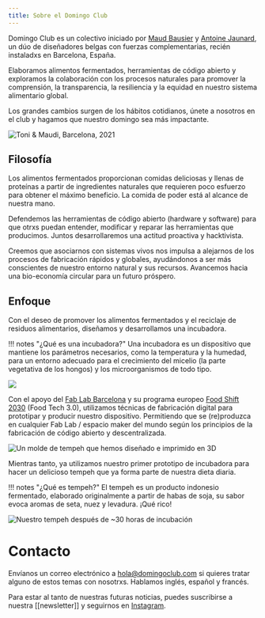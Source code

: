 ```yaml
---
title: Sobre el Domingo Club
---
```


Domingo Club es un colectivo iniciado por [Maud Bausier](https://maudbausier.com/) y [Antoine Jaunard](https://antoine.studio/), un dúo de diseñadores belgas con fuerzas complementarias, recién instaladxs en Barcelona, España.

Elaboramos alimentos fermentados, herramientas de código abierto y exploramos la colaboración con los procesos naturales para promover la comprensión, la transparencia, la resiliencia y la equidad en nuestro sistema alimentario global.

Los grandes cambios surgen de los hábitos cotidianos, únete a nosotros en el club y hagamos que nuestro domingo sea más impactante.

![Toni & Maudi, Barcelona, 2021](gif-duo.gif)

## Filosofía

Los alimentos fermentados proporcionan comidas deliciosas y llenas de proteínas a partir de ingredientes naturales que requieren poco esfuerzo para obtener el máximo beneficio. La comida de poder está al alcance de nuestra mano.

Defendemos las herramientas de código abierto (hardware y software) para que otrxs puedan entender, modificar y reparar las herramientas que producimos. Juntos desarrollaremos una actitud proactiva y hacktivista.

Creemos que asociarnos con sistemas vivos nos impulsa a alejarnos de los procesos de fabricación rápidos y globales, ayudándonos a ser más conscientes de nuestro entorno natural y sus recursos. Avancemos hacia una bio-economía circular para un futuro próspero.

## Enfoque

Con el deseo de promover los alimentos fermentados y el reciclaje de residuos alimentarios, diseñamos y desarrollamos una incubadora.

!!! notes "¿Qué es una incubadora?"
    Una incubadora es un dispositivo que mantiene los parámetros necesarios, como la temperatura y la humedad, para un entorno adecuado para el crecimiento del micelio (la parte vegetativa de los hongos) y los microorganismos de todo tipo.

![](incubator-v-0-2-collage.png)

Con el apoyo del [Fab Lab Barcelona](https://fablabbcn.org/) y su programa europeo [Food Shift 2030](https://foodshift2030.eu/) (Food Tech 3.0), utilizamos técnicas de fabricación digital para prototipar y producir nuestro dispositivo. Permitiendo que se (re)produzca en cualquier Fab Lab / espacio maker del mundo según los principios de la fabricación de código abierto y descentralizada.

![Un molde de tempeh que hemos diseñado e imprimido en 3D](tempeh-0.jpg)

Mientras tanto, ya utilizamos nuestro primer prototipo de incubadora para hacer un delicioso tempeh que ya forma parte de nuestra dieta diaria.

!!! notes "¿Qué es tempeh?"
    El tempeh es un producto indonesio fermentado, elaborado originalmente a partir de habas de soja, su sabor evoca aromas de seta, nuez y levadura. ¡Qué rico!

![Nuestro tempeh después de ~30 horas de incubación](tempeh-1.jpg)

# Contacto

Envíanos un correo electrónico a [hola@domingoclub.com](mailto:hola@domingoclub.com) si quieres tratar alguno de estos temas con nosotrxs. Hablamos inglés, español y francés.

Para estar al tanto de nuestras futuras noticias, puedes suscribirse a nuestra [[newsletter]] y seguirnos en [Instagram](https://instagram.com/domingoclub).



